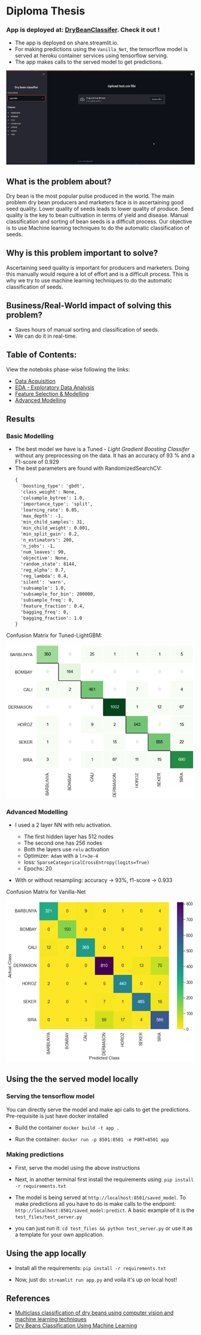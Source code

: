 # Diploma Thesis

### App is deployed at: [DryBeanClassifer](https://share.streamlit.io/abhiswain97/drybeanclassification/app.py). Check it out !

- The app is deployed on share.streamlit.io.
- For making predictions using the `Vanilla_Net`, the tensorflow model is served at heroku container services using tensorflow serving.
- The app makes calls to the served model to get predictions.

<p align="center">
  <img src="images/App.gif">
</p>


## What is the problem about?

  Dry bean is the most popular pulse produced in the world. The main problem dry bean
  producers and marketers face is in ascertaining good seed quality. Lower quality of
  seeds leads to lower quality of produce. Seed quality is the key to bean cultivation in
  terms of yield and disease. Manual classification and sorting of bean seeds is a difficult
  process. Our objective is to use Machine learning techniques to do the automatic
  classification of seeds.

## Why is this problem important to solve?

  Ascertaining seed quality is important for producers and marketers. Doing this manually
  would require a lot of effort and is a difficult process. This is why we try to use machine
  learning techniques to do the automatic classification of seeds.
  
## Business/Real-World impact of solving this problem?
  - Saves hours of manual sorting and classification of seeds.
  - We can do it in real-time.


## Table of Contents:

View the noteboks phase-wise following the links:

- [Data Acquisition](https://github.com/Abhiswain97/PGD_thesis/blob/master/Phase-1-Documentation-notebook.ipynb) 
- [EDA - Exploratory Data Analysis](https://github.com/Abhiswain97/PGD_thesis/blob/master/Phase-2-EDA.ipynb)
- [Feature Selection & Modelling](https://github.com/Abhiswain97/PGD_thesis/blob/master/Phase-3-Feature-Selection-and-Modelling%20.ipynb)
- [Advanced Modelling](https://github.com/Abhiswain97/PGD_thesis/blob/master/Phase-4-TF-NN.ipynb)

## Results

### Basic Modelling

- The best model we have is a Tuned - *Light Gradient Boosting Classifer* without any preprocessing on the data. It has an accuracy of 93 % and a F1-score of 0.929
- The best parameters are found with RandomizedSearchCV: 
  ```
  {
    'boosting_type': 'gbdt',
    'class_weight': None,
    'colsample_bytree': 1.0,
    'importance_type': 'split',
    'learning_rate': 0.05,
    'max_depth': -1,
    'min_child_samples': 31,
    'min_child_weight': 0.001,
    'min_split_gain': 0.2,
    'n_estimators': 200,
    'n_jobs': -1,
    'num_leaves': 90,
    'objective': None,
    'random_state': 8144,
    'reg_alpha': 0.7,
    'reg_lambda': 0.4,
    'silent': 'warn',
    'subsample': 1.0,
    'subsample_for_bin': 200000,
    'subsample_freq': 0,
    'feature_fraction': 0.4,
    'bagging_freq': 0,
    'bagging_fraction': 1.0
  }
  ```

Confusion Matrix for Tuned-LightGBM:

<p align="center">
  <img src="ML_results/CF_Tuned_LightGBM_without_trans.png">
</p>

### Advanced Modelling

- I used a 2 layer NN with relu activation.
  - The first hidden layer has 512 nodes
  - The second one has 256 nodes
  - Both the layers use `relu` activation
  - Optimizer: `Adam` with a `lr=3e-4`
  - loss: `SparseCategoricalCrossEntropy(logits=True)`
  - Epochs: 20

- With or without resampling: accuracy -> 93%, f1-score -> 0.933 

Confusion Matrix for Vanilla-Net

<p align="center">
  <img src="ML_results/CF_Vanilla_NN.png">
</p>

## Using the the served model locally

### Serving the tensorflow model

You can directly serve the model and make api calls to get the predictions. Pre-requisite is just have docker installed

- Build the container `docker build -t app .`

- Run the container: `docker run -p 8501:8501 -e PORT=8501 app`
  
### Making predictions

- First, serve the model using the above instructions

- Next, in another terminal first install the requirements using: `pip install -r requirements.txt`

- The model is being served at `http://localhost:8501/saved_model`. To make predictions all you have to do is make calls to the endpoint: `http://localhost:8501/saved_model:predict`. A basic example of it is the `test_files/test_server.py`

- you can just run it: `cd test_files && python test_server.py` or use it as a template for your own application.

## Using the app locally

- Install all the requirements: `pip install -r requirements.txt`

- Now, just do: `streamlit run app.py` and voila it's up on local host! 


## References

- [Multiclass classification of dry beans using computer vision and machine learning techniques](https://www.sciencedirect.com/science/article/abs/pii/S0168169919311573)
- [Dry Beans Classification Using Machine Learning](http://ceur-ws.org/Vol-2951/paper3.pdf)
